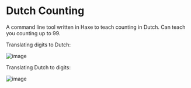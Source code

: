 # Dutch Counting
A command line tool written in Haxe to teach counting in Dutch.
Can teach you counting up to 99. 

Translating digits to Dutch:

![image](https://user-images.githubusercontent.com/64710123/182935808-e1405c7c-f6b0-420e-aee7-f183766b53e9.png)

Translating Dutch to digits:

![image](https://user-images.githubusercontent.com/64710123/182935789-1e8c5e24-3422-4917-b945-195c68d4cfdb.png)

